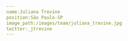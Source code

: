 ```yaml
---
name:Juliana Trevine
position:São Paulo-SP
image_path:/images/team/juliana_trevine.jpg
twitter:_jtrevine
---
```

